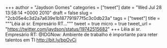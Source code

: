 
+++
author = "Jaydson Gomes"
categories = ["tweet"]
date = "Wed Jul 28 13:58:14 +0000 2010"
draft = false
slug = "2cb05e4c3d2a7a639e1b187791977f5c3c0db23a"
tags = ["tweet"]
title = """Lêia ai sr. Empresário RT..."""
tweet = true
micro = true
tweet_url = "https://twitter.com/jaydson/status/19742515682"
+++
Lêia ai sr. Empresário RT: @IDGNow: Ambiente de trabalho é importante para reter talentos em TI http://bit.ly/bpOvCi
